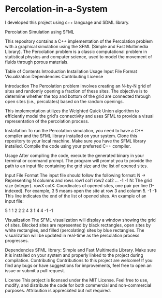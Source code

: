 # Percolation-in-a-System
I developed this project using c++ language and SDML library.


Percolation Simulation using SFML

This repository contains a C++ implementation of the Percolation problem with a graphical simulation using the SFML (Simple and Fast Multimedia Library). The Percolation problem is a classic computational problem in statistical physics and computer science, used to model the movement of fluids through porous materials.

Table of Contents
Introduction
Installation
Usage
Input File Format
Visualization
Dependencies
Contributing
License


Introduction
The Percolation problem involves creating an N-by-N grid of sites and randomly opening a fraction of these sites. The objective is to determine whether the top and bottom of the grid are connected through open sites (i.e., percolates) based on the random openings.

This implementation utilizes the Weighted Quick Union algorithm to efficiently model the grid's connectivity and uses SFML to provide a visual representation of the percolation process.



Installation
To run the Percolation simulation, you need to have a C++ compiler and the SFML library installed on your system.
Clone this repository to your local machine.
Make sure you have the SFML library installed.
Compile the code using your preferred C++ compiler.


Usage
After compiling the code, execute the generated binary in your terminal or command prompt. The program will prompt you to provide the path to an input file containing the grid size and the list of opened sites.


Input File Format
The input file should follow the following format:
N  -> Representing N columns and rows
row1 col1
row2 col2
...
-1 -1
N: The grid size (integer).
rowX colX: Coordinates of opened sites, one pair per line (1-indexed). For example, 3 5 means open the site at row 3 and column 5.
-1 -1: This line indicates the end of the list of opened sites.
An example of an input file:

5
1 1
2 2
2 4
3 1
4 4
-1 -1


Visualization
The SFML visualization will display a window showing the grid of sites. Blocked sites are represented by black rectangles, open sites by white rectangles, and filled (percolating) sites by blue rectangles. The visualization will be updated in real-time as the percolation process progresses.


Dependencies
SFML library: Simple and Fast Multimedia Library. Make sure it is installed on your system and properly linked to the project during compilation.
Contributing
Contributions to this project are welcome! If you find any bugs or have suggestions for improvements, feel free to open an issue or submit a pull request.


License
This project is licensed under the MIT License. Feel free to use, modify, and distribute the code for both commercial and non-commercial purposes. Attribution is appreciated but not required.

